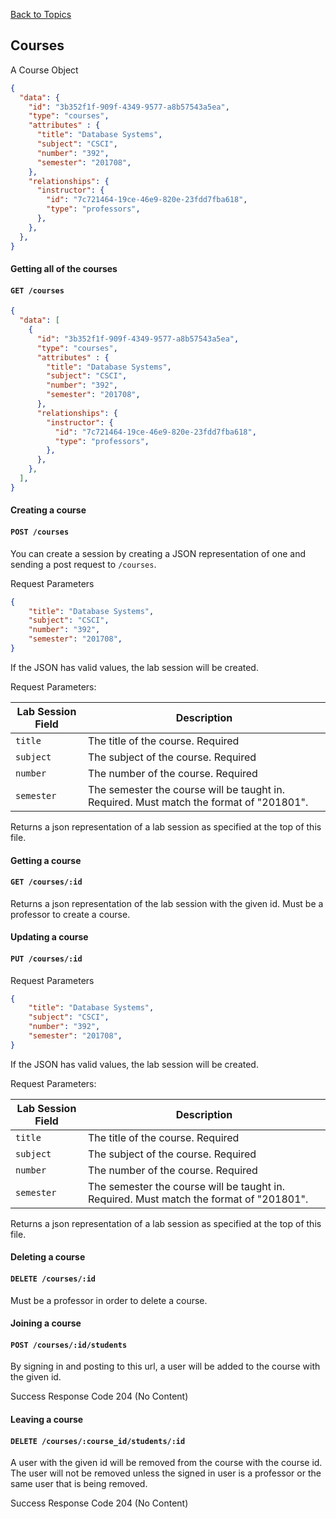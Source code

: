 [Back to Topics](APIDOC.md)

## Courses

A Course Object

```json
{
  "data": {
    "id": "3b352f1f-909f-4349-9577-a8b57543a5ea",
    "type": "courses",
    "attributes" : {
      "title": "Database Systems",
      "subject": "CSCI",
      "number": "392",
      "semester": "201708",
    },
    "relationships": {
      "instructor": {
        "id": "7c721464-19ce-46e9-820e-23fdd7fba618",
        "type": "professors",
      },
    },
  },
}
```

#### Getting all of the courses
#### `GET /courses`

```json
{
  "data": [
    {
      "id": "3b352f1f-909f-4349-9577-a8b57543a5ea",
      "type": "courses",
      "attributes" : {
        "title": "Database Systems",
        "subject": "CSCI",
        "number": "392",
        "semester": "201708",
      },
      "relationships": {
        "instructor": {
          "id": "7c721464-19ce-46e9-820e-23fdd7fba618",
          "type": "professors",
        },
      },
    },
  ],
}
```

#### Creating a course
#### `POST /courses`

You can create a session by creating a JSON representation of one and sending a post request to `/courses`.

Request Parameters
```json
{
    "title": "Database Systems",
    "subject": "CSCI",
    "number": "392",
    "semester": "201708",
}
```

If the JSON has valid values, the lab session will be created.

Request Parameters:

| Lab Session Field | Description |
|-------|-------------|
| `title` | The title of the course. Required |
| `subject` | The subject of the course. Required |
| `number` | The number of the course. Required |
| `semester` | The semester the course will be taught in. Required. Must match the format of "201801". |

Returns a json representation of a lab session as specified at the top of this file.

#### Getting a course
#### `GET /courses/:id`

Returns a json representation of the lab session with the given id. Must be a professor to create a course.

#### Updating a course
#### `PUT /courses/:id`

Request Parameters
```json
{
    "title": "Database Systems",
    "subject": "CSCI",
    "number": "392",
    "semester": "201708",
}
```

If the JSON has valid values, the lab session will be created.

Request Parameters:

| Lab Session Field | Description |
|-------|-------------|
| `title` | The title of the course. Required |
| `subject` | The subject of the course. Required |
| `number` | The number of the course. Required |
| `semester` | The semester the course will be taught in. Required. Must match the format of "201801". |

Returns a json representation of a lab session as specified at the top of this file.

#### Deleting a course
#### `DELETE /courses/:id`

Must be a professor in order to delete a course.

#### Joining a course
#### `POST /courses/:id/students`

By signing in and posting to this url, a user will be added to the course with the given id.

Success Response Code 204 (No Content)

#### Leaving a course
#### `DELETE /courses/:course_id/students/:id`

A user with the given id will be removed from the course with the course id. The user will
not be removed unless the signed in user is a professor or the same user that is being
removed.

Success Response Code 204 (No Content)
